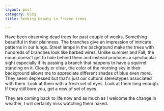 ```yaml
---
layout: post
category: blog
title: Seeking beauty in frozen trees

---
```


Have been observing dead trees for past couple of weeks. Something beautiful in their plainness. The branches give an impression
of intricate patterns in our lungs. Street lamps in the background make the trees with hundreds of branches look 
like barbed wires. Unlike summer and Fall, the moon doesn't get 
to hide behind them and instead produces a spectacular sight 
especially if its passing a branch that happens to have a 
squirrel standing on it. Cloudy or clear, the color of the 
morning sky in their background allows me to appreciate different
shades of blue even more. They seem depressed but that's just
our cultural stereotypes associated with them. Look at them
with a fresh set of eyes. Look at them long enough. If they still
bore you, get a new of set of eyes. 

They are coming back to life now and as much as I welcome the 
change in weather, I will certainly miss watching them naked.  

